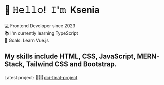<h1 align="left">👋 𝙷𝚎𝚕𝚕𝚘! 𝙸'𝚖 Ksenia</h1>

###


<p align="left">💻 Frontend Developer since 2023<br>📚 I'm currently learning TypeScript<br>🎯 Goals: Learn Vue.js<br></p>

###

<h2 align="left">My skills include HTML, CSS, JavaScript, MERN-Stack, Tailwind CSS and Bootstrap.</h2>

###

<p align="left">Latest project: 🐶🐱🐭<a href="https://github.com/MrburnsDAOC/dci-final-project">dci-final-project</a></p> 
